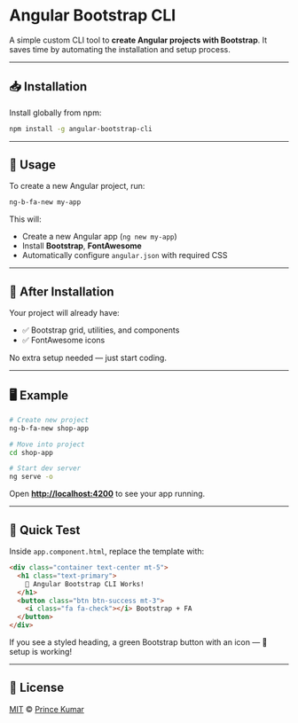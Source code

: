 # Angular Bootstrap CLI

A simple custom CLI tool to **create Angular projects with Bootstrap**.
It saves time by automating the installation and setup process.

---

## 📥 Installation

Install globally from npm:

```bash
npm install -g angular-bootstrap-cli
```

---

## 🚀 Usage

To create a new Angular project, run:

```bash
ng-b-fa-new my-app
```

This will:

* Create a new Angular app (`ng new my-app`)
* Install **Bootstrap**, **FontAwesome**
* Automatically configure `angular.json` with required CSS

---

## 📂 After Installation

Your project will already have:

* ✅ Bootstrap grid, utilities, and components
* ✅ FontAwesome icons

No extra setup needed — just start coding.

---

## 🖥 Example

```bash
# Create new project
ng-b-fa-new shop-app

# Move into project
cd shop-app

# Start dev server
ng serve -o
```

Open **[http://localhost:4200](http://localhost:4200)** to see your app running.

---

## 🧪 Quick Test

Inside `app.component.html`, replace the template with:

```html
<div class="container text-center mt-5">
  <h1 class="text-primary">
    🚀 Angular Bootstrap CLI Works!
  </h1>
  <button class="btn btn-success mt-3">
    <i class="fa fa-check"></i> Bootstrap + FA
  </button>
</div>
```

If you see a styled heading, a green Bootstrap button with an icon — 🎉 setup is working!

---

## 📄 License

[MIT](LICENSE) © [Prince Kumar](https://github.com/princeraj07m)
